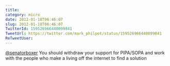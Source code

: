 ```yaml
---
title: 
category: micro
date: 2012-01-18T06:46:07
slug: 2012-01-18T06:46:07
TwitterId: 159526966440099841
TweetUrl: https://twitter.com/mark_philpot/status/159526966440099841
ReTweetUser: 
---
```


[@senatorboxer](https://twitter.com/senatorboxer) You should withdraw your support for PIPA/SOPA and work with the people who make a living off the internet to find a solution
